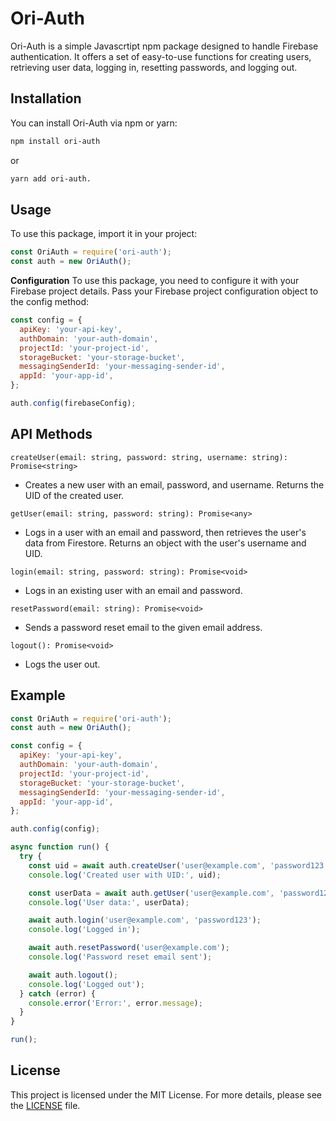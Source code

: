 # Ori-Auth

Ori-Auth is a simple Javascrtipt npm package designed to handle Firebase authentication. It offers a set of easy-to-use functions for creating users, retrieving user data, logging in, resetting passwords, and logging out.

## Installation

You can install Ori-Auth via npm or yarn:

```bash
npm install ori-auth
```
or

```bash
yarn add ori-auth.
```

## Usage
To use this package, import it in your project:
  
```javascript
const OriAuth = require('ori-auth');
const auth = new OriAuth();
```

**Configuration**
To use this package, you need to configure it with your Firebase project details. 
Pass your Firebase project configuration object to the config method:

```javascript
const config = {
  apiKey: 'your-api-key',
  authDomain: 'your-auth-domain',
  projectId: 'your-project-id',
  storageBucket: 'your-storage-bucket',
  messagingSenderId: 'your-messaging-sender-id',
  appId: 'your-app-id',
};

auth.config(firebaseConfig);
```

## API Methods
`createUser(email: string, password: string, username: string): Promise<string>`
- Creates a new user with an email, password, and username. Returns the UID of the created user.

`getUser(email: string, password: string): Promise<any>`
- Logs in a user with an email and password, then retrieves the user's data from Firestore. Returns an object with the user's username and UID.

`login(email: string, password: string): Promise<void>`
- Logs in an existing user with an email and password.

`resetPassword(email: string): Promise<void>`
- Sends a password reset email to the given email address.

`logout(): Promise<void>`
- Logs the user out.

## Example
```javascript
const OriAuth = require('ori-auth');
const auth = new OriAuth();

const config = {
  apiKey: 'your-api-key',
  authDomain: 'your-auth-domain',
  projectId: 'your-project-id',
  storageBucket: 'your-storage-bucket',
  messagingSenderId: 'your-messaging-sender-id',
  appId: 'your-app-id',
};

auth.config(config);

async function run() {
  try {
    const uid = await auth.createUser('user@example.com', 'password123', 'myusername');
    console.log('Created user with UID:', uid);

    const userData = await auth.getUser('user@example.com', 'password123');
    console.log('User data:', userData);

    await auth.login('user@example.com', 'password123');
    console.log('Logged in');

    await auth.resetPassword('user@example.com');
    console.log('Password reset email sent');

    await auth.logout();
    console.log('Logged out');
  } catch (error) {
    console.error('Error:', error.message);
  }
}

run();
```
## License

This project is licensed under the MIT License. For more details, please see the [LICENSE][license-link] file.




[license-link]: https://github.com/cosmic-fi/OriAuth/blob/main/LICENSE.md